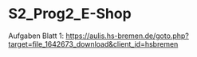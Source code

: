 # S2_Prog2_E-Shop


Aufgaben Blatt 1: https://aulis.hs-bremen.de/goto.php?target=file_1642673_download&client_id=hsbremen
